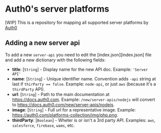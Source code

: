 # Auth0's server platforms

[WIP] This is a repository for mapping all supported server platforms by [Auth0](https://auth0.com/)


## Adding a new server api

To add a new `server-api` you need to edit the [index.json][index.json] file and add a new dictionary with the following fields:


- **title**: [`String`] - Display name for the new API doc. Example: `'Server API'`
- **name**: [`String`] - Unique identifier name. Convention adds `-api` string at last if `thirParty == false`. Example: `node-api`, or just `aws` (because it's a `thirdParty` API).
- **url**: [`String`] - Path to the main documentation at https://docs.auth0.com. Example: `/new/server-apis/nodejs` will convert to https://docs.auth0.com/new/server-apis/nodejs.
- **image**: [`String`] - Full url for a representative image. Example: https://auth0.com/platforms-collection/img/php.png.
- **thirdParty**: [`Boolean`] - Wheter is or isn't a 3rd party API. Examples: `aws`, `salesforce`, `firebase`, `wams`, etc.
